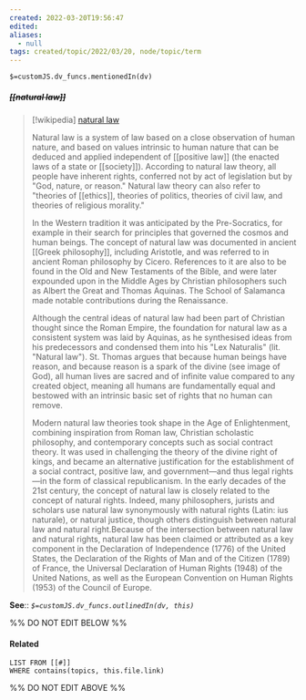 ```yaml
---
created: 2022-03-20T19:56:47 
edited: 
aliases:
  - null
tags: created/topic/2022/03/20, node/topic/term
---
```

`$=customJS.dv_funcs.mentionedIn(dv)`

##### <s class="topic-title">[[natural law]]</s>

> [!wikipedia] [natural law](https://en.wikipedia.org/wiki/Natural%20law)
> 
> Natural law is a system of law based on a close observation of human nature, and based on values intrinsic to human nature that can be deduced and applied independent of [[positive law]] (the enacted laws of a state or [[society]]). According to natural law theory, all people have inherent rights, conferred not by act of legislation but by "God, nature, or reason." Natural law theory can also refer to "theories of [[ethics]], theories of politics, theories of civil law, and theories of religious morality."
> 
> In the Western tradition it was anticipated by the Pre-Socratics, for example in their search for principles that governed the cosmos and human beings. The concept of natural law was documented in ancient [[Greek philosophy]], including Aristotle, and was referred to in ancient Roman philosophy by Cicero. References to it are also to be found in the Old and New Testaments of the Bible, and were later expounded upon in the Middle Ages by Christian philosophers such as Albert the Great and Thomas Aquinas. The School of Salamanca made notable contributions during the Renaissance.
> 
> Although the central ideas of natural law had been part of Christian thought since the Roman Empire, the foundation for natural law as a consistent system was laid by Aquinas, as he synthesised ideas from his predecessors and condensed them into his "Lex Naturalis" (lit. "Natural law"). St. Thomas argues that because human beings have reason, and because reason is a spark of the divine (see image of God), all human lives are sacred and of infinite value compared to any created object, meaning all humans are fundamentally equal and bestowed with an intrinsic basic set of rights that no human can remove.
> 
> Modern natural law theories took shape in the Age of Enlightenment, combining inspiration from Roman law, Christian scholastic philosophy, and contemporary concepts such as social contract theory. It was used in challenging the theory of the divine right of kings, and became an alternative justification for the establishment of a social contract, positive law, and government—and thus legal rights—in the form of classical republicanism. In the early decades of the 21st century, the concept of natural law is closely related to the concept of natural rights. Indeed, many philosophers, jurists and scholars use natural law synonymously with natural rights (Latin: ius naturale), or natural justice, though others distinguish between natural law and natural right.Because of the intersection between natural law and natural rights, natural law has been claimed or attributed as a key component in the Declaration of Independence (1776) of the United States, the Declaration of the Rights of Man and of the Citizen (1789) of France, the Universal Declaration of Human Rights (1948) of the United Nations, as well as the European Convention on Human Rights (1953) of the Council of Europe.
>


**See**::
*`$=customJS.dv_funcs.outlinedIn(dv, this)`*

%% DO NOT EDIT BELOW %%

#### Related 

```dataview
LIST FROM [[#]]
WHERE contains(topics, this.file.link)
```
%% DO NOT EDIT ABOVE %%
